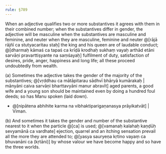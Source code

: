 ```yaml
---
rule: §789
---
```


When an adjective qualifies two or more substantives it agrees with them in their combined number; when the substantives differ in gender, the adjective will be masculine when the substantives are masculine and feminine, and neuter when they are masculine, feminine and neuter @[rājā rājñī ca stutyacaritau staḥ] the king and his queen are of laudable conduct; @[dharmaḥ kāmaś ca tapaś ca krīḍā krodhaḥ sukhaṃ vayaḥ arthād etāni sarvāṇi pravarttiṣyante na saṃśayaḥ] fulfilment of duty, satisfaction of desires, pride, anger, happiness and long life; all these proceed undoubtedly from wealth.

(a) Sometimes the adjective takes the gender of the majority of the substantives; @[vṛddhau ca mātāpitarau sādhvī bhāryā kumārakaḥ | mānyāni caiva sarvāṇi bharttavyāni manur abravīt] aged parents, a good wife and a young son should be maintained even by doing a hundred foul deeds; so has Manu spoken (laid down).

- @[nipātena abhihite karma na vibhaktiparigaṇanasya prāyikatvāt] | Viman.

(b) And sometimes it takes the gender and number of the substantive nearest to it when the particle @[ca] is used; @[vamanaḥ kalahaḥ kaṇḍūḥ sevyamānā ca vardhate] ejection, quarrel and an itching sensation prevail all the more they are attended to; @[yasya sauryeṇa kṛtino vayaṃ ca bhuvanāni ca (kṛtāni)] by whose valour we have become happy and so have the three worlds.